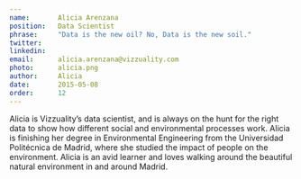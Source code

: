 ```yaml
---
name:       Alicia Arenzana
position:   Data Scientist
phrase:     "Data is the new oil? No, Data is the new soil."
twitter:    
linkedin:   
email:      alicia.arenzana@vizzuality.com
photo:      alicia.png
author:     Alicia
date:       2015-05-08
order: 		12
---
```


 Alicia is Vizzuality’s data scientist, and is always on the hunt for the right data to show how different social and environmental processes work. Alicia is finishing her degree in Environmental Engineering from the Universidad Politécnica de Madrid, where she studied the impact of people on the environment. Alicia is an avid learner and loves walking around the beautiful natural environment in and around Madrid.